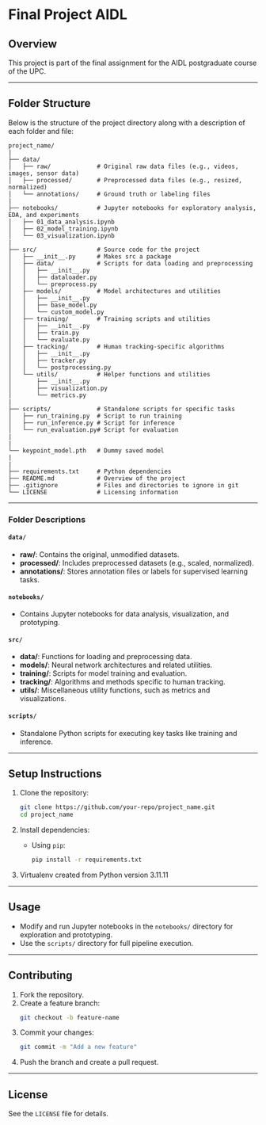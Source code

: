 # Final Project AIDL

## Overview
This project is part of the final assignment for the AIDL postgraduate course of the UPC.

---

## Folder Structure
Below is the structure of the project directory along with a description of each folder and file:

```plaintext
project_name/
|
├── data/
│   ├── raw/             # Original raw data files (e.g., videos, images, sensor data)
│   ├── processed/       # Preprocessed data files (e.g., resized, normalized)
│   └── annotations/     # Ground truth or labeling files
|
├── notebooks/           # Jupyter notebooks for exploratory analysis, EDA, and experiments
│   ├── 01_data_analysis.ipynb
│   ├── 02_model_training.ipynb
│   └── 03_visualization.ipynb
|
├── src/                 # Source code for the project
│   ├── __init__.py      # Makes src a package
│   ├── data/            # Scripts for data loading and preprocessing
│   │   ├── __init__.py
│   │   ├── dataloader.py
│   │   └── preprocess.py
│   ├── models/          # Model architectures and utilities
│   │   ├── __init__.py
│   │   ├── base_model.py
│   │   └── custom_model.py
│   ├── training/        # Training scripts and utilities
│   │   ├── __init__.py
│   │   ├── train.py
│   │   └── evaluate.py
│   ├── tracking/        # Human tracking-specific algorithms
│   │   ├── __init__.py
│   │   ├── tracker.py
│   │   └── postprocessing.py
│   └── utils/           # Helper functions and utilities
│       ├── __init__.py
│       ├── visualization.py
│       └── metrics.py
|
├── scripts/             # Standalone scripts for specific tasks
│   ├── run_training.py  # Script to run training
│   ├── run_inference.py # Script for inference
│   └── run_evaluation.py# Script for evaluation
|
|
└── keypoint_model.pth   # Dummy saved model
|
|
├── requirements.txt     # Python dependencies
├── README.md            # Overview of the project
├── .gitignore           # Files and directories to ignore in git
└── LICENSE              # Licensing information
```

---

### Folder Descriptions

#### `data/`
- **raw/**: Contains the original, unmodified datasets.
- **processed/**: Includes preprocessed datasets (e.g., scaled, normalized).
- **annotations/**: Stores annotation files or labels for supervised learning tasks.

#### `notebooks/`
- Contains Jupyter notebooks for data analysis, visualization, and prototyping.

#### `src/`
- **data/**: Functions for loading and preprocessing data.
- **models/**: Neural network architectures and related utilities.
- **training/**: Scripts for model training and evaluation.
- **tracking/**: Algorithms and methods specific to human tracking.
- **utils/**: Miscellaneous utility functions, such as metrics and visualizations.

#### `scripts/`
- Standalone Python scripts for executing key tasks like training and inference.


---

## Setup Instructions

1. Clone the repository:
   ```bash
   git clone https://github.com/your-repo/project_name.git
   cd project_name
   ```

2. Install dependencies:
   - Using `pip`:
     ```bash
     pip install -r requirements.txt
     ```

3. Virtualenv created from Python version 3.11.11

---

## Usage
- Modify and run Jupyter notebooks in the `notebooks/` directory for exploration and prototyping.
- Use the `scripts/` directory for full pipeline execution.

---

## Contributing
1. Fork the repository.
2. Create a feature branch:
   ```bash
   git checkout -b feature-name
   ```
3. Commit your changes:
   ```bash
   git commit -m "Add a new feature"
   ```
4. Push the branch and create a pull request.

---

## License
See the `LICENSE` file for details.

